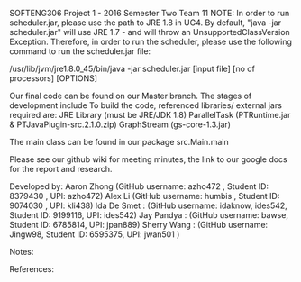 SOFTENG306 Project 1 - 2016 Semester Two
Team 11
NOTE: In order to run scheduler.jar, please use the path to JRE 1.8 in UG4. By default, "java -jar scheduler.jar" will use JRE 1.7 - and will throw an UnsupportedClassVersion Exception. Therefore, in order to run the scheduler, please use the following command to run the scheduler.jar file:

/usr/lib/jvm/jre1.8.0_45/bin/java -jar scheduler.jar [input file] [no of processors] [OPTIONS] 

Our final code can be found on our Master branch. The stages of development include
To build the code, referenced libraries/ external jars required are:
  JRE Library (must be JRE/JDK 1.8)
  ParallelTask (PTRuntime.jar & PTJavaPlugin-src.2.1.0.zip)
  GraphStream (gs-core-1.3.jar)

The main class can be found in our package src.Main.main

Please see our github wiki for meeting minutes, the link to our google docs for the report and research.

Developed by: 
  Aaron Zhong
      (GitHub username: azho472
      , Student ID: 8379430
      , UPI: azho472)
  Alex Li
      (GitHub username: humbis
      , Student ID: 9074030
      , UPI: kli438)
  Ida De Smet :
      (GitHub username: idaknow, ides542, 
      Student ID: 9199116, 
      UPI: ides542)
  Jay Pandya : 
      (GitHub username: bawse, 
      Student ID: 6785814,
      UPI: jpan889)
  Sherry Wang :
      (GitHub username: Jingw98,
      Student ID: 6595375,
      UPI: jwan501 )

Notes:


References:

